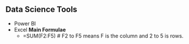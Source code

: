 ## Data Science Tools

- Power BI
- Excel
**Main Formulae**
  * =SUM(F2:F5) # F2 to F5 means F is the column and 2 to 5 is rows.
